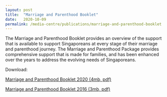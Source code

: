 ```yaml
---
layout: post
title:  "Marriage and Parenthood Booklet"
date:   2020-10-09
permalink: /media-centre/publications/marriage-and-parenthood-booklet
---
```



The Marriage and Parenthood Booklet provides an overview of the support that is available to support Singaporeans at every stage of their marriage and parenthood journey. The Marriage and Parenthood Package provides comprehensive support that is made for families, and has been enhanced over the years to address the evolving needs of Singaporeans. 

Download:

[Marriage and Parenthood Booklet 2020 (4mb, pdf)](https://www.go.gov.sg/mpbooklet)

[Marriage and Parenthood Booklet 2016 (3mb, pdf)](https://github.com/isomerpages/isomerpages-stratgroup/raw/master/images/PublicationImages/m-p-booklet.pdf)
